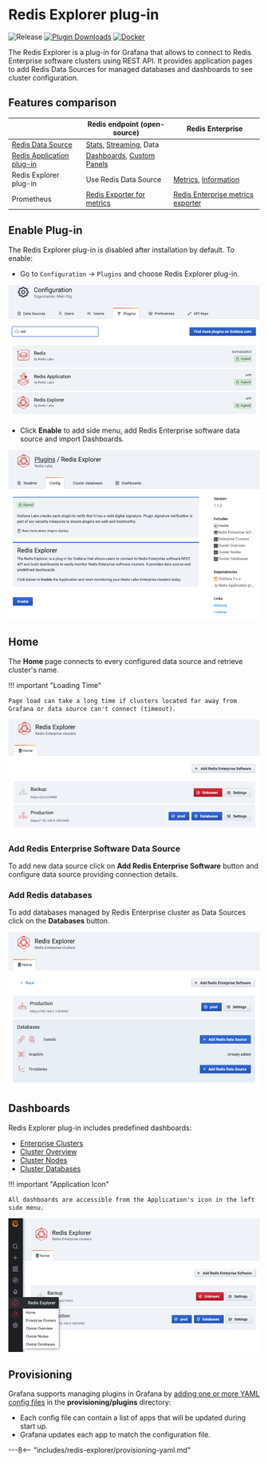 # Redis Explorer plug-in

![Release](https://img.shields.io/github/v/release/redisgrafana/grafana-redis-explorer.svg) [![Plugin Downloads](https://img.shields.io/badge/dynamic/json?color=green&label=downloads&query=%24.downloads&url=https%3A%2F%2Fgrafana.com%2Fapi%2Fplugins%2Fredis-explorer-app)](https://grafana.com/grafana/plugins/redis-explorer-app) [![Docker](https://github.com/RedisGrafana/grafana-redis-explorer/workflows/Docker/badge.svg)](https://github.com/orgs/RedisGrafana/packages/container/package/redis-explorer)

The Redis Explorer is a plug-in for Grafana that allows to connect to Redis Enterprise software clusters using REST API. It provides application pages to add Redis Data Sources for managed databases and dashboards to see cluster configuration.

## Features comparison

|                                                       | Redis endpoint (open-source)                                                                                       | Redis Enterprise                                                                                                                   |
| ----------------------------------------------------- | ------------------------------------------------------------------------------------------------------------------ | ---------------------------------------------------------------------------------------------------------------------------------- |
| [Redis Data Source](../redis-datasource/overview.md)  | [Stats](../redis-datasource/redis/INFO.md), [Streaming](../redis-datasource/streaming.md), Data                    |                                                                                                                                    |
| [Redis Application plug-in](../redis-app/overview.md) | [Dashboards](../redis-app/overview.md#dashboards), [Custom Panels](../redis-app/overview.md#custom-panels)         |                                                                                                                                    |
| Redis Explorer plug-in                                | Use Redis Data Source                                                                                              | [Metrics](re-software/metrics.md), [Information](re-software/info.md)                                                              |
| Prometheus                                            | [Redis Exporter for metrics](https://grafana.com/oss/prometheus/exporters/redis-exporter/?pg=prod-cloud-resources) | [Redis Enterprise metrics exporter](https://docs.redislabs.com/latest/rs/administering/monitoring-metrics/prometheus-integration/) |

## Enable Plug-in

The Redis Explorer plug-in is disabled after installation by default. To enable:

- Go to `Configuration` -> `Plugins` and choose Redis Explorer plug-in.

![Grafana plug-ins](../images/redis-explorer/grafana-plugins.png)

- Click **Enable** to add side menu, add Redis Enterprise software data source and import Dashboards.

![Enable Redis Explorer plug-in](../images/redis-explorer/enable.png)

## Home

The **Home** page connects to every configured data source and retrieve cluster's name.

!!! important "Loading Time"

    Page load can take a long time if clusters located far away from Grafana or data source can't connect (timeout).

![Manage Redis Data Sources](../images/redis-explorer/home.png)

### Add Redis Enterprise Software Data Source

To add new data source click on **Add Redis Enterprise Software** button and configure data source providing connection details.

### Add Redis databases

To add databases managed by Redis Enterprise cluster as Data Sources click on the **Databases** button.

![Databases](../images/redis-explorer/databases.png)

## Dashboards

Redis Explorer plug-in includes predefined dashboards:

- [Enterprise Clusters](dashboards/explorer.md)
- [Cluster Overview](dashboards/overview.md)
- [Cluster Nodes](dashboards/nodes.md)
- [Cluster Databases](dashboards/databases.md)

!!! important "Application Icon"

    All dashboards are accessible from the Application's icon in the left side menu.

![Redis Application plug-ins](../images/redis-explorer/menu.png)

## Provisioning

Grafana supports managing plugins in Grafana by [adding one or more YAML config files](https://grafana.com/docs/grafana/latest/administration/provisioning/) in the **provisioning/plugins** directory:

- Each config file can contain a list of apps that will be updated during start up.
- Grafana updates each app to match the configuration file.

---8<-- "includes/redis-explorer/provisioning-yaml.md"

